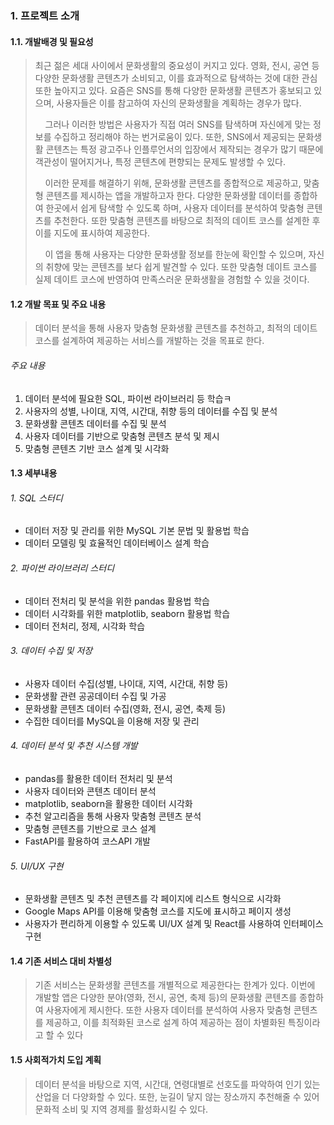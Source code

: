 ### 1. 프로젝트 소개
#### 1.1. 개발배경 및 필요성 
> 최근 젊은 세대 사이에서 문화생활의 중요성이 커지고 있다. 영화, 전시, 공연 등 다양한 문화생활 콘텐츠가 소비되고, 이를 효과적으로 탐색하는 것에 대한 관심 또한 높아지고 있다. 요즘은 SNS를 통해 다양한 문화생활 콘텐츠가 홍보되고 있으며, 사용자들은 이를 참고하여 자신의 문화생활을 계획하는 경우가 많다.  
> <p>&nbsp;&nbsp;&nbsp;&nbsp;그러나 이러한 방법은 사용자가 직접 여러 SNS를 탐색하며 자신에게 맞는 정보를 수집하고 정리해야 하는 번거로움이 있다. 또한, SNS에서 제공되는 문화생활 콘텐츠는 특정 광고주나 인플루언서의 입장에서 제작되는 경우가 많기 때문에 객관성이 떨어지거나, 특정 콘텐츠에 편향되는 문제도 발생할 수 있다.  
> <p>&nbsp;&nbsp;&nbsp;&nbsp;이러한 문제를 해결하기 위해, 문화생활 콘텐츠를 종합적으로 제공하고, 맞춤형 콘텐츠를 제시하는 앱을 개발하고자 한다. 다양한 문화생활 데이터를 종합하여 한곳에서 쉽게 탐색할 수 있도록 하며, 사용자 데이터를 분석하여 맞춤형 콘텐츠를 추천한다. 또한 맞춤형 콘텐츠를 바탕으로 최적의 데이트 코스를 설계한 후 이를 지도에 표시하여 제공한다.  
> <p>&nbsp;&nbsp;&nbsp;&nbsp;이 앱을 통해 사용자는 다양한 문화생활 정보를 한눈에 확인할 수 있으며, 자신의 취향에 맞는 콘텐츠를 보다 쉽게 발견할 수 있다. 또한 맞춤형 데이트 코스를 실제 데이트 코스에 반영하여 만족스러운 문화생활을 경험할 수 있을 것이다.

#### 1.2 개발 목표 및 주요 내용
> 데이터 분석을 통해 사용자 맞춤형 문화생활 콘텐츠를 추천하고, 최적의 데이트 코스를 설계하여 제공하는 서비스를 개발하는 것을 목표로 한다.
###### 주요 내용
1. 데이터 분석에 필요한 SQL, 파이썬 라이브러리 등 학습ㅋ
2. 사용자의 성별, 나이대, 지역, 시간대, 취향 등의 데이터를 수집 및 분석
3. 문화생활 콘텐츠 데이터를 수집 및 분석
4. 사용자 데이터를 기반으로 맞춤형 콘텐츠 분석 및 제시
5. 맞춤형 콘텐츠 기반 코스 설계 및 시각화

#### 1.3 세부내용

###### 1. SQL 스터디
* 데이터 저장 및 관리를 위한 MySQL 기본 문법 및 활용법 학습
* 데이터 모델링 및 효율적인 데이터베이스 설계 학습

###### 2. 파이썬 라이브러리 스터디
* 데이터 전처리 및 분석을 위한 pandas 활용법 학습
* 데이터 시각화를 위한 matplotlib, seaborn 활용법 학습
* 데이터 전처리, 정제, 시각화 학습

###### 3. 데이터 수집 및 저장 
* 사용자 데이터 수집(성별, 나이대, 지역, 시간대, 취향 등)
* 문화생활 관련 공공데이터 수집 및 가공
* 문화생활 콘텐츠 데이터 수집(영화, 전시, 공연, 축제 등)
* 수집한 데이터를 MySQL을 이용해 저장 및 관리

###### 4. 데이터 분석 및 추천 시스템 개발
* pandas를 활용한 데이터 전처리 및 분석
* 사용자 데이터와 콘텐츠 데이터 분석
* matplotlib, seaborn을 활용한 데이터 시각화
* 추천 알고리즘을 통해 사용자 맞춤형 콘텐츠 분석
* 맞춤형 콘텐츠를 기반으로 코스 설계
* FastAPI를 활용하여 코스API 개발

###### 5. UI/UX 구현
* 문화생활 콘텐츠 및 추천 콘텐츠를 각 페이지에 리스트 형식으로 시각화
* Google Maps API를 이용해 맞춤형 코스를 지도에 표시하고 페이지 생성
* 사용자가 편리하게 이용할 수 있도록 UI/UX 설계 및 React를 사용하여 인터페이스 구현

#### 1.4 기존 서비스 대비 차별성 
> 기존 서비스는 문화생활 콘텐츠를 개별적으로 제공한다는 한계가 있다. 이번에 개발할 앱은 
다양한 분야(영화, 전시, 공연, 축제 등)의 문화생활 콘텐츠를 종합하여 사용자에게 제시한다. 
또한 사용자 데이터를 분석하여 사용자 맞춤형 콘텐츠를 제공하고, 이를 최적화된 코스로 설계
하여 제공하는 점이 차별화된 특징이라고 할 수 있다

#### 1.5 사회적가치 도입 계획
> 데이터 분석을 바탕으로 지역, 시간대, 연령대별로 선호도를 파악하여 인기 있는 산업을 더 
다양화할 수 있다. 또한, 눈길이 닿지 않는 장소까지 추천해줄 수 있어 문화적 소비 및 지역 경제를 활성화시킬 수 있다.  
